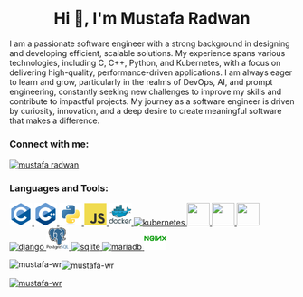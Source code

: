 <h1 align="center">Hi 👋, I'm Mustafa Radwan</h1>
<!-- <h3 align="center">Software Engineer</h3> -->

<p>
  I am a passionate software engineer with a strong background in designing and developing efficient, scalable solutions. My experience spans various technologies, including C, C++, Python, and Kubernetes, with a focus on delivering high-quality, performance-driven applications. I am always eager to learn and grow, particularly in the realms of DevOps, AI, and prompt engineering, constantly seeking new challenges to improve my skills and contribute to impactful projects. My journey as a software engineer is driven by curiosity, innovation, and a deep desire to create meaningful software that makes a difference.
</p>




<h3 align="left">Connect with me:</h3>
<p align="left">
<a href="https://linkedin.com/in/mustafa radwan" target="blank"><img align="center" src="https://raw.githubusercontent.com/rahuldkjain/github-profile-readme-generator/master/src/images/icons/Social/linked-in-alt.svg" alt="mustafa radwan" height="30" width="40" /></a>
</p>

<h3 align="left">Languages and Tools:</h3>
<p align="left"> 
  <a href="https://www.cprogramming.com/" target="_blank" rel="noreferrer"> 
    <img src="https://raw.githubusercontent.com/devicons/devicon/master/icons/c/c-original.svg" alt="c" width="40" height="40"/> 
  </a> 
  <a href="https://www.w3schools.com/cpp/" target="_blank" rel="noreferrer"> 
    <img src="https://raw.githubusercontent.com/devicons/devicon/master/icons/cplusplus/cplusplus-original.svg" alt="cplusplus" width="40" height="40"/> 
  </a> 
  <a href="https://www.python.org" target="_blank" rel="noreferrer"> 
    <img src="https://raw.githubusercontent.com/devicons/devicon/master/icons/python/python-original.svg" alt="python" width="40" height="40"/> 
  </a>
  <a href="https://developer.mozilla.org/en-US/docs/Web/JavaScript" target="_blank" rel="noreferrer"> 
    <img src="https://raw.githubusercontent.com/devicons/devicon/master/icons/javascript/javascript-original.svg" alt="javascript" width="40" height="40"/> 
  </a> 
  <a href="https://www.docker.com/" target="_blank" rel="noreferrer"> 
    <img src="https://raw.githubusercontent.com/devicons/devicon/master/icons/docker/docker-original-wordmark.svg" alt="docker" width="40" height="40"/> 
  </a> 
  <a href="https://kubernetes.io" target="_blank" rel="noreferrer"> 
    <img src="https://www.vectorlogo.zone/logos/kubernetes/kubernetes-icon.svg" alt="kubernetes" width="40" height="40"/> 
  </a> 
  <a href="https://www.w3.org/html/" target="_blank" rel="noreferrer"> 
    
  <img src="https://cdn.jsdelivr.net/gh/devicons/devicon@latest/icons/html5/html5-original.svg" width="40" height="40"/> 
  </a> 
  


  <a href="https://www.w3.org/html/" target="_blank" rel="noreferrer"> 
   
   <img src="https://cdn.jsdelivr.net/gh/devicons/devicon@latest/icons/css3/css3-original.svg" width="40" height="40"/> 
  </a> 
          
  <a href="https://getbootstrap.com" target="_blank" rel="noreferrer"> 
    
   <img src="https://cdn.jsdelivr.net/gh/devicons/devicon@latest/icons/bootstrap/bootstrap-original.svg"  width="40" height="40" />
          
  </a> 
  <a href="https://www.djangoproject.com/" target="_blank" rel="noreferrer"> 
    <img src="https://cdn.worldvectorlogo.com/logos/django.svg" alt="django" width="40" height="40"/> 
  </a> 
  <a href="https://www.postgresql.org" target="_blank" rel="noreferrer"> 
    <img src="https://raw.githubusercontent.com/devicons/devicon/master/icons/postgresql/postgresql-original-wordmark.svg" alt="postgresql" width="40" height="40"/> 
  </a> 
  <a href="https://www.sqlite.org/" target="_blank" rel="noreferrer"> 
    <img src="https://www.vectorlogo.zone/logos/sqlite/sqlite-icon.svg" alt="sqlite" width="40" height="40"/> 
  </a> 
  <a href="https://mariadb.org/" target="_blank" rel="noreferrer"> 
    <img src="https://www.vectorlogo.zone/logos/mariadb/mariadb-icon.svg" alt="mariadb" width="40" height="40"/> 
  </a> 
  <a href="https://www.nginx.com" target="_blank" rel="noreferrer"> 
    <img src="https://raw.githubusercontent.com/devicons/devicon/master/icons/nginx/nginx-original.svg" alt="nginx" width="40" height="40"/> 
  </a>
</p>

<p><img align="left" src="https://github-readme-stats.vercel.app/api/top-langs?username=mustafa-wr&show_icons=true&locale=en&layout=compact" alt="mustafa-wr" /></p>


<p><img align="center" src="https://github-readme-streak-stats.herokuapp.com/?user=mustafa-wr&" alt="mustafa-wr" /></p>



<p align="left"> <a href="https://github.com/ryo-ma/github-profile-trophy"><img src="https://github-profile-trophy.vercel.app/?username=mustafa-wr" alt="mustafa-wr" /></a> </p>
